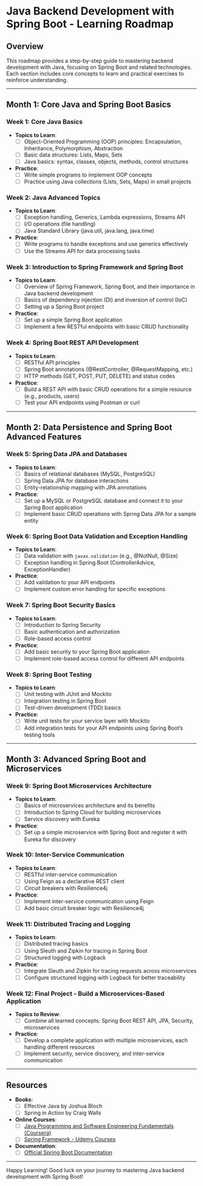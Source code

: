 # Java Backend Development with Spring Boot - Learning Roadmap

## Overview
This roadmap provides a step-by-step guide to mastering backend development with Java, focusing on Spring Boot and related technologies. Each section includes core concepts to learn and practical exercises to reinforce understanding.

---

## Month 1: Core Java and Spring Boot Basics

### Week 1: Core Java Basics
- **Topics to Learn**:
  - [ ] Object-Oriented Programming (OOP) principles: Encapsulation, Inheritance, Polymorphism, Abstraction
  - [ ] Basic data structures: Lists, Maps, Sets
  - [ ] Java basics: syntax, classes, objects, methods, control structures
- **Practice**:
  - [ ] Write simple programs to implement OOP concepts
  - [ ] Practice using Java collections (Lists, Sets, Maps) in small projects

### Week 2: Java Advanced Topics
- **Topics to Learn**:
  - [ ] Exception handling, Generics, Lambda expressions, Streams API
  - [ ] I/O operations (file handling)
  - [ ] Java Standard Library (java.util, java.lang, java.time)
- **Practice**:
  - [ ] Write programs to handle exceptions and use generics effectively
  - [ ] Use the Streams API for data processing tasks

### Week 3: Introduction to Spring Framework and Spring Boot
- **Topics to Learn**:
  - [ ] Overview of Spring Framework, Spring Boot, and their importance in Java backend development
  - [ ] Basics of dependency injection (DI) and inversion of control (IoC)
  - [ ] Setting up a Spring Boot project
- **Practice**:
  - [ ] Set up a simple Spring Boot application
  - [ ] Implement a few RESTful endpoints with basic CRUD functionality

### Week 4: Spring Boot REST API Development
- **Topics to Learn**:
  - [ ] RESTful API principles
  - [ ] Spring Boot annotations (@RestController, @RequestMapping, etc.)
  - [ ] HTTP methods (GET, POST, PUT, DELETE) and status codes
- **Practice**:
  - [ ] Build a REST API with basic CRUD operations for a simple resource (e.g., products, users)
  - [ ] Test your API endpoints using Postman or curl

---

## Month 2: Data Persistence and Spring Boot Advanced Features

### Week 5: Spring Data JPA and Databases
- **Topics to Learn**:
  - [ ] Basics of relational databases (MySQL, PostgreSQL)
  - [ ] Spring Data JPA for database interactions
  - [ ] Entity-relationship mapping with JPA annotations
- **Practice**:
  - [ ] Set up a MySQL or PostgreSQL database and connect it to your Spring Boot application
  - [ ] Implement basic CRUD operations with Spring Data JPA for a sample entity

### Week 6: Spring Boot Data Validation and Exception Handling
- **Topics to Learn**:
  - [ ] Data validation with `javax.validation` (e.g., @NotNull, @Size)
  - [ ] Exception handling in Spring Boot (ControllerAdvice, ExceptionHandler)
- **Practice**:
  - [ ] Add validation to your API endpoints
  - [ ] Implement custom error handling for specific exceptions

### Week 7: Spring Boot Security Basics
- **Topics to Learn**:
  - [ ] Introduction to Spring Security
  - [ ] Basic authentication and authorization
  - [ ] Role-based access control
- **Practice**:
  - [ ] Add basic security to your Spring Boot application
  - [ ] Implement role-based access control for different API endpoints

### Week 8: Spring Boot Testing
- **Topics to Learn**:
  - [ ] Unit testing with JUnit and Mockito
  - [ ] Integration testing in Spring Boot
  - [ ] Test-driven development (TDD) basics
- **Practice**:
  - [ ] Write unit tests for your service layer with Mockito
  - [ ] Add integration tests for your API endpoints using Spring Boot’s testing tools

---

## Month 3: Advanced Spring Boot and Microservices

### Week 9: Spring Boot Microservices Architecture
- **Topics to Learn**:
  - [ ] Basics of microservices architecture and its benefits
  - [ ] Introduction to Spring Cloud for building microservices
  - [ ] Service discovery with Eureka
- **Practice**:
  - [ ] Set up a simple microservice with Spring Boot and register it with Eureka for discovery

### Week 10: Inter-Service Communication
- **Topics to Learn**:
  - [ ] RESTful inter-service communication
  - [ ] Using Feign as a declarative REST client
  - [ ] Circuit breakers with Resilience4j
- **Practice**:
  - [ ] Implement inter-service communication using Feign
  - [ ] Add basic circuit breaker logic with Resilience4j

### Week 11: Distributed Tracing and Logging
- **Topics to Learn**:
  - [ ] Distributed tracing basics
  - [ ] Using Sleuth and Zipkin for tracing in Spring Boot
  - [ ] Structured logging with Logback
- **Practice**:
  - [ ] Integrate Sleuth and Zipkin for tracing requests across microservices
  - [ ] Configure structured logging with Logback for better traceability

### Week 12: Final Project - Build a Microservices-Based Application
- **Topics to Review**:
  - [ ] Combine all learned concepts: Spring Boot REST API, JPA, Security, microservices
- **Practice**:
  - [ ] Develop a complete application with multiple microservices, each handling different resources
  - [ ] Implement security, service discovery, and inter-service communication

---

## Resources
- **Books**: 
  - [ ] Effective Java by Joshua Bloch
  - [ ] Spring in Action by Craig Walls
- **Online Courses**:
  - [ ] [Java Programming and Software Engineering Fundamentals (Coursera)](https://www.coursera.org/specializations/java-programming)
  - [ ] [Spring Framework - Udemy Courses](https://www.udemy.com/)
- **Documentation**:
  - [ ] [Official Spring Boot Documentation](https://spring.io/projects/spring-boot)

---

Happy Learning! Good luck on your journey to mastering Java backend development with Spring Boot!
